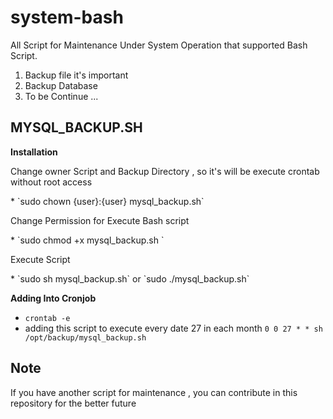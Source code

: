 system-bash
===========

All Script for Maintenance Under System Operation that supported Bash Script.
<ol>
<li> Backup file it's important </li>
<li> Backup Database </li>
<li> To be Continue ... </li>
</ol>

MYSQL_BACKUP.SH
-----------------------

<strong> Installation </strong>

<p> Change owner Script and Backup Directory , so it's will be execute crontab without root access </p>
* `sudo chown {user}:{user} mysql_backup.sh`
<p> Change Permission for Execute Bash script </p>
* `sudo chmod +x mysql_backup.sh `<br/>
<p> Execute Script </p>
* `sudo sh mysql_backup.sh` or `sudo ./mysql_backup.sh`

<strong> Adding Into Cronjob </strong>
* `crontab -e`
* adding this script to execute every date 27 in each month `0 0 27 * * sh /opt/backup/mysql_backup.sh `


Note
-------

<p> If you have another script for maintenance , you can contribute in this repository for the better future </p>
